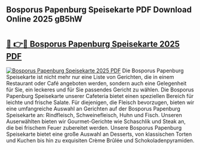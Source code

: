 ## Bosporus Papenburg Speisekarte PDF Download Online 2025 gB5hW

# <h2><a href="http://gc9wo6.nevu.top/?p=Bosporus+Papenburg+Speisekarte">🔗 👉🔴 Bosporus Papenburg Speisekarte 2025 PDF</a></h2>

[![Bosporus Papenburg Speisekarte 2025 PDF](https://i.imgur.com/dBaPXMq.png)](http://gc9wo6.nevu.top/?p=Bosporus+Papenburg+Speisekarte)
Die Bosporus Papenburg Speisekarte ist nicht mehr nur eine Liste von Gerichten, die in einem Restaurant oder Café angeboten werden, sondern auch eine Gelegenheit für Sie, ein leckeres und für Sie passendes Gericht zu wählen. Die Bosporus Papenburg Speisekarte unserer Cafeteria bietet einen speziellen Bereich für leichte und frische Salate. Für diejenigen, die Fleisch bevorzugen, bieten wir eine umfangreiche Auswahl an Gerichten auf der Bosporus Papenburg Speisekarte an: Rindfleisch, Schweinefleisch, Huhn und Fisch. Unseren Auserwählten bieten wir Gourmet-Gerichte wie Schaschlik und Steak an, die bei frischem Feuer zubereitet werden. Unsere Bosporus Papenburg Speisekarte bietet eine große Auswahl an Desserts, von klassischen Torten und Kuchen bis hin zu exquisiten Crème Brûlée und Schokoladenpyramiden.
